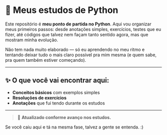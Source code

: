 # 🐍 Meus estudos de Python

Este repositório é **meu ponto de partida no Python**. Aqui vou organizar meus primeiros passos: desde anotações simples, exercícios, testes que eu fizer, até códigos que talvez nem façam tanto sentido agora, mas que mostram minha evolução.

Não tem nada muito elaborado — só eu aprendendo no meu ritmo e tentando deixar tudo o mais claro possível pra mim mesma (e quem sabe, pra quem também estiver começando).

---

## ✨ O que você vai encontrar aqui:

- **Conceitos básicos** com exemplos simples
- **Resoluções de exercícios**
- **Anotações** que fui tendo durante os estudos
 
---

> 🔁 **Atualizado conforme avanço nos estudos.**

Se você caiu aqui e tá na mesma fase, talvez a gente se entenda. :)

